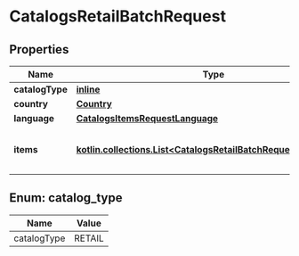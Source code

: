 
# CatalogsRetailBatchRequest

## Properties
| Name | Type | Description | Notes |
| ------------ | ------------- | ------------- | ------------- |
| **catalogType** | [**inline**](#CatalogType) |  |  |
| **country** | [**Country**](Country.md) |  |  |
| **language** | [**CatalogsItemsRequestLanguage**](CatalogsItemsRequestLanguage.md) |  |  |
| **items** | [**kotlin.collections.List&lt;CatalogsRetailBatchRequestItemsInner&gt;**](CatalogsRetailBatchRequestItemsInner.md) | Array with catalogs item operations |  |


<a id="CatalogType"></a>
## Enum: catalog_type
| Name | Value |
| ---- | ----- |
| catalogType | RETAIL |



